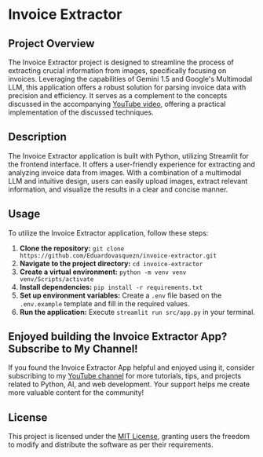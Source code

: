 # Invoice Extractor

## Project Overview

The Invoice Extractor project is designed to streamline the process of extracting crucial information from images, specifically focusing on invoices. Leveraging the capabilities of Gemini 1.5 and Google's Multimodal LLM, this application offers a robust solution for parsing invoice data with precision and efficiency. It serves as a complement to the concepts discussed in the accompanying 
[YouTube video](https://youtu.be/pAnmh3QWLWk), offering a practical implementation of the discussed techniques.

## Description

The Invoice Extractor application is built with Python, utilizing Streamlit for the frontend interface. It offers a user-friendly experience for extracting and analyzing invoice data from images. With a combination of a multimodal LLM and intuitive design, users can easily upload images, extract relevant information, and visualize the results in a clear and concise manner.

## Usage

To utilize the Invoice Extractor application, follow these steps:

1. **Clone the repository:** `git clone https://github.com/Eduardovasquezn/invoice-extractor.git`
2. **Navigate to the project directory:** `cd invoice-extractor`
3. **Create a virtual environment:** `python -m venv venv venv/Scripts/activate`
4. **Install dependencies:** `pip install -r requirements.txt`
5. **Set up environment variables:** Create a `.env` file based on the `.env.example` template and fill in the required values.
6. **Run the application:** Execute `streamlit run src/app.py` in your terminal.

## Enjoyed building the Invoice Extractor App? Subscribe to My Channel!
If you found the Invoice Extractor App helpful and enjoyed using it, consider subscribing to my [YouTube channel](https://www.youtube.com/channel/UCYZ_si4TG801SAuLrNl-v-g?sub_confirmation=1) for more tutorials, tips, and projects related to Python, AI, and web development. Your support helps me create more valuable content for the community!

## License

This project is licensed under the [MIT License](LICENSE), granting users the freedom to modify and distribute the software as per their requirements.
